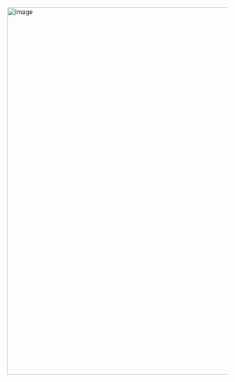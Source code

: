 <img width="660" height="839" alt="image" src="https://github.com/user-attachments/assets/1326bbb5-9446-4320-8947-56c69f16de21" />
